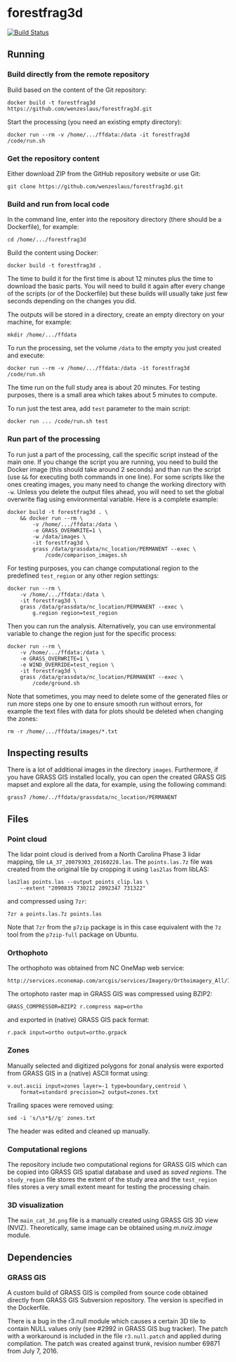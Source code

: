 # forestfrag3d

[![Build Status](https://travis-ci.org/wenzeslaus/forestfrag3d.svg?branch=master)](https://travis-ci.org/wenzeslaus/forestfrag3d)

## Running

### Build directly from the remote repository

Build based on the content of the Git repository:

    docker build -t forestfrag3d https://github.com/wenzeslaus/forestfrag3d.git

Start the processing (you need an existing empty directory):

    docker run --rm -v /home/.../ffdata:/data -it forestfrag3d /code/run.sh

### Get the repository content

Either download ZIP from the GitHub repository website or use Git:

    git clone https://github.com/wenzeslaus/forestfrag3d.git

### Build and run from local code

In the command line, enter into the repository directory (there should
be a Dockerfile), for example:

    cd /home/.../forestfrag3d

Build the content using Docker:

    docker build -t forestfrag3d .

The time to build it for the first time is about 12 minutes
plus the time to download the basic parts.
You will need to build it again after every change of the scripts
(or of the Dockerfile) but these builds will usually take just few
seconds depending on the changes you did.

The outputs will be stored in a directory, create an empty directory
on your machine, for example:

    mkdir /home/.../ffdata

To run the processing, set the volume `/data` to the empty you just
created and execute:

    docker run --rm -v /home/.../ffdata:/data -it forestfrag3d /code/run.sh

The time run on the full study area is about 20 minutes. For testing
purposes, there is a small area which takes about 5 minutes to compute.

To run just the test area, add `test` parameter to the main script:

    docker run ... /code/run.sh test

### Run part of the processing

To run just a part of the processing, call the specific script instead
of the main one. If you change the script you are running, you need to
build the Docker image (this should take around 2 seconds) and than
run the script (use `&&` for executing both commands in one line).
For some scripts like the ones creating images, you many need to change
the working directory with `-w`. Unless you delete the output files
ahead, you will need to set the global overwrite flag using
environmental variable. Here is a complete example:

    docker build -t forestfrag3d . \
        && docker run --rm \
            -v /home/.../ffdata:/data \
            -e GRASS_OVERWRITE=1 \
            -w /data/images \
            -it forestfrag3d \
            grass /data/grassdata/nc_location/PERMANENT --exec \
                /code/comparison_images.sh

For testing purposes, you can change computational region to
the predefined `test_region` or any other region settings:

    docker run --rm \
        -v /home/.../ffdata:/data \
        -it forestfrag3d \
        grass /data/grassdata/nc_location/PERMANENT --exec \
            g.region region=test_region

Then you can run the analysis. Alternatively, you can use environmental
variable to change the region just for the specific process:

    docker run --rm \
        -v /home/.../ffdata:/data \
        -e GRASS_OVERWRITE=1 \
        -e WIND_OVERRIDE=test_region \
        -it forestfrag3d \
        grass /data/grassdata/nc_location/PERMANENT --exec \
            /code/ground.sh

Note that sometimes, you may need to delete some of the generated files
or run more steps one by one to ensure smooth run without errors,
for example the text files with data for plots should be deleted when
changing the zones:

    rm -r /home/.../ffdata/images/*.txt

## Inspecting results

There is a lot of additional images in the directory `images`.
Furthermore, if you have GRASS GIS installed locally, you can open
the created GRASS GIS mapset and explore all the data, for example,
using the following command:

    grass7 /home/../ffdata/grassdata/nc_location/PERMANENT

## Files

### Point cloud

The lidar point cloud is derived from a North Carolina Phase 3 lidar
mapping, tile `LA_37_20079303_20160228.las`.
The `points.las.7z` file was created from the original tile by cropping
it using `las2las` from libLAS:

    las2las points.las --output points_clip.las \
        --extent "2090835 730212 2092347 731322"

and compressed using `7zr`:

    7zr a points.las.7z points.las

Note that `7zr` from the `p7zip` package is in this case equivalent
with the `7z` tool from the `p7zip-full` package on Ubuntu.

### Orthophoto

The orthophoto was obtained from NC OneMap web service:

    http://services.nconemap.com/arcgis/services/Imagery/Orthoimagery_All/ImageServer/WMSServer

The ortophoto raster map in GRASS GIS was compressed using BZIP2:

    GRASS_COMPRESSOR=BZIP2 r.compress map=ortho

and exported in (native) GRASS GIS pack format:

    r.pack input=ortho output=ortho.grpack

### Zones

Manually selected and digitized polygons for zonal analysis were
exported from GRASS GIS in a (native) ASCII format using:

    v.out.ascii input=zones layer=-1 type=boundary,centroid \
        format=standard precision=2 output=zones.txt

Trailing spaces were removed using:

    sed -i 's/\s*$//g' zones.txt

The header was edited and cleaned up manually.

### Computational regions

The repository include two computational regions for GRASS GIS which can
be copied into GRASS GIS spatial database and used as *saved regions*.
The `study_region` file stores the extent of the study area and
the `test_region` files stores a very small extent meant for
testing the processing chain.

### 3D visualization

The `main_cat_3d.png` file is a manually created using GRASS GIS 3D view
(NVIZ). Theoretically, same image can be obtained using *m.nviz.image*
module.

## Dependencies

### GRASS GIS

A custom build of GRASS GIS is compiled from source code obtained
directly from GRASS GIS Subversion repository. The version
is specified in the Dockerfile.

There is a bug in the r3.null module which causes a certain 3D tile
to contain NULL values only (see #2992 in GRASS GIS bug tracker).
The patch with a workaround is included in the file `r3.null.patch`
and applied during compilation. The patch was created against trunk,
revision number 69871 from July 7, 2016.
